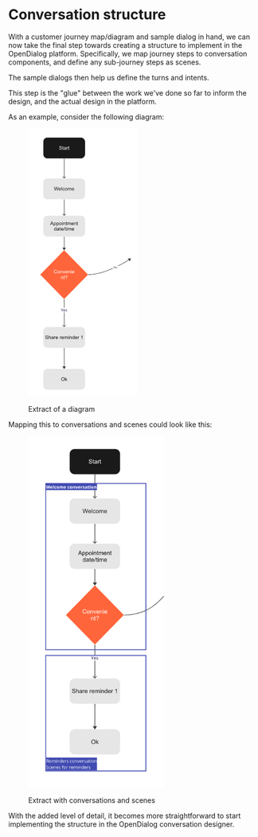 # Conversation structure

With a customer journey map/diagram and sample dialog in hand, we can now take the final step towards creating a structure to implement in the OpenDialog platform. Specifically, we map journey steps to conversation components, and define any sub-journey steps as scenes.&#x20;

The sample dialogs then help us define the turns and intents.&#x20;

This step is the "glue" between the work we've done so far to inform the design, and the actual design in the platform.&#x20;

As an example, consider the following diagram:

<figure><img src="../.gitbook/assets/2023-05-17_07-54-16.png" alt="" width="218"><figcaption><p>Extract of a diagram</p></figcaption></figure>

Mapping this to conversations and scenes could look like this:&#x20;

<figure><img src="../.gitbook/assets/2023-05-17_07-53-21.png" alt="" width="272"><figcaption><p>Extract with conversations and scenes</p></figcaption></figure>

With the added level of detail, it becomes more straightforward to start implementing the structure in the OpenDialog conversation designer.&#x20;

